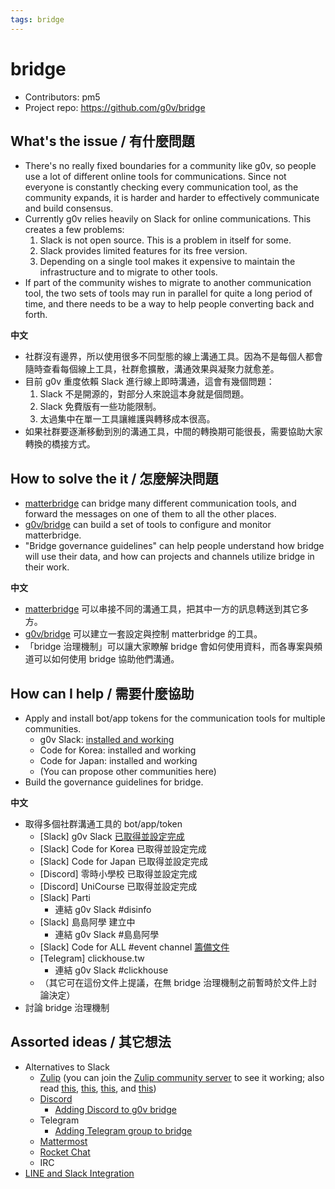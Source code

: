 ```yaml
---
tags: bridge
---
```

# bridge

- Contributors: pm5
- Project repo: https://github.com/g0v/bridge

## What's the issue / 有什麼問題

- There's no really fixed boundaries for a community like g0v, so people use a lot of different online tools for communications.  Since not everyone is constantly checking every communication tool, as the community expands, it is harder and harder to effectively communicate and build consensus.
- Currently g0v relies heavily on Slack for online communications.  This creates a few problems:
    1. Slack is not open source.  This is a problem in itself for some.
    2. Slack provides limited features for its free version.
    3. Depending on a single tool makes it expensive to maintain the infrastructure and to migrate to other tools.
- If part of the community wishes to migrate to another communication tool, the two sets of tools may run in parallel for quite a long period of time, and there needs to be a way to help people converting back and forth.

**中文**

- 社群沒有邊界，所以使用很多不同型態的線上溝通工具。因為不是每個人都會隨時查看每個線上工具，社群愈擴散，溝通效果與凝聚力就愈差。
- 目前 g0v 重度依賴 Slack 進行線上即時溝通，這會有幾個問題：
    1. Slack 不是開源的，對部分人來說這本身就是個問題。
    2. Slack 免費版有一些功能限制。
    3. 太過集中在單一工具讓維護與轉移成本很高。
- 如果社群要逐漸移動到別的溝通工具，中間的轉換期可能很長，需要協助大家轉換的橋接方式。

## How to solve the it / 怎麼解決問題

- [matterbridge](https://github.com/42wim/matterbridge) can bridge many different communication tools, and forward the messages on one of them to all the other places.
- [g0v/bridge](https://github.com/g0v/bridge) can build a set of tools to configure and monitor matterbridge.
- "Bridge governance guidelines" can help people understand how bridge will use their data, and how can projects and channels utilize bridge in their work.

**中文**

- [matterbridge](https://github.com/42wim/matterbridge) 可以串接不同的溝通工具，把其中一方的訊息轉送到其它多方。
- [g0v/bridge](https://github.com/g0v/bridge) 可以建立一套設定與控制 matterbridge 的工具。
- 「bridge 治理機制」可以讓大家瞭解 bridge 會如何使用資料，而各專案與頻道可以如何使用 bridge 協助他們溝通。

## How can I help / 需要什麼協助

- Apply and install bot/app tokens for the communication tools for multiple communities.
    - g0v Slack: [installed and working](https://g0v.hackmd.io/xbrqQThXSNmWTepWqbZ9GQ)
    - Code for Korea: installed and working
    - Code for Japan: installed and working
    - (You can propose other communities here)
- Build the governance guidelines for bridge.

**中文**

- 取得多個社群溝通工具的 bot/app/token
    - [Slack] g0v Slack [已取得並設定完成](https://g0v.hackmd.io/xbrqQThXSNmWTepWqbZ9GQ)
    - [Slack] Code for Korea 已取得並設定完成
    - [Slack] Code for Japan 已取得並設定完成
    - [Discord] 零時小學校 已取得並設定完成
    - [Discord] UniCourse 已取得並設定完成
    - [Slack] Parti
        - 連結 g0v Slack #disinfo
    - [Slack] 島島阿學 建立中
        - 連結 g0v Slack #島島阿學
    - [Slack] Code for ALL #event channel [籌備文件](https://g0v.hackmd.io/mHhoDJlYRIClYZIOlMjgqg)
    - [Telegram] clickhouse.tw
        - 連結 g0v Slack #clickhouse
    - （其它可在這份文件上提議，在無 bridge 治理機制之前暫時於文件上討論決定）
- 討論 bridge 治理機制

## Assorted ideas / 其它想法

- Alternatives to Slack
    - [Zulip](https://github.com/zulip/zulip) (you can join the [Zulip community server](https://zulip.readthedocs.io/en/latest/contributing/chat-zulip-org.html) to see it working; also read [this](https://zulip.com/for/open-source/), [this](https://zulip.com/for/communities/), [this](https://zulip.com/help/moderating-open-organizations), and [this](https://news.ycombinator.com/item?id=27149123))
    - [Discord](https://discord.com/)
        - [Adding Discord to g0v bridge](https://g0v.hackmd.io/vdIjwcbiQcm3FCnKrcsaiA)
    - Telegram
        - [Adding Telegram group to bridge](https://g0v.hackmd.io/a3IelgLGT-GwisBu0RNNXQ?view)
    - [Mattermost](https://github.com/mattermost/mattermost-server)
    - [Rocket Chat](https://github.com/RocketChat/Rocket.Chat)
    - IRC
- [LINE and Slack Integration](https://g0v.hackmd.io/HSdBjpZcTdu5VHUsv4DRKA)